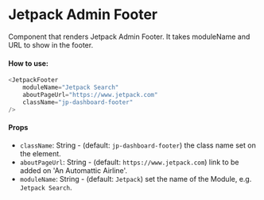 # Jetpack Admin Footer

Component that renders Jetpack Admin Footer.
It takes moduleName and URL to show in the footer.

#### How to use:

```js
<JetpackFooter
	moduleName="Jetpack Search"
	aboutPageUrl="https://www.jetpack.com"
	className="jp-dashboard-footer"
/>
```

#### Props

- `className`: String - (default: `jp-dashboard-footer`) the class name set on the element.
- `aboutPageUrl`: String - (default: `https://www.jetpack.com`) link to be added on 'An Automattic Airline'.
- `moduleName`: String - (default: `Jetpack`) set the name of the Module, e.g. `Jetpack Search`.
